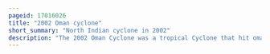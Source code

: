 ```yaml
---
pageid: 17016026
title: "2002 Oman cyclone"
short_summary: "North Indian cyclone in 2002"
description: "The 2002 Oman Cyclone was a tropical Cyclone that hit oman's dhofar Region in may 2002. It was the first Storm of the north indian Ocean Season in 2002 and developed on 6 may in the arabian Sea and maintained a general west-northwest Track for much of its Duration. On may 9 the System reached cyclonic Storm Status meaning it reached Winds of more than 65 Kmh and on may 10 it made Landfall near Salalah shortly thereafter. The Storm was rare in the Sense that it was one of only twelve tropical Cyclones to approach the arabian Peninsula in the Month of may."
---
```

